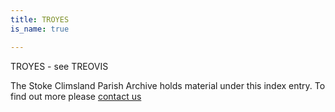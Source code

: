 ```yaml
---
title: TROYES
is_name: true

---
```


TROYES - see TREOVIS


The Stoke Climsland Parish Archive holds material under this index entry. To find out more please [contact us](/contact/)
